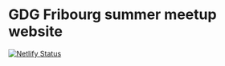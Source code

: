# GDG Fribourg summer meetup website

[![Netlify Status](https://api.netlify.com/api/v1/badges/6e0b4247-51f0-4954-985b-624c12ed9338/deploy-status)](https://app.netlify.com/sites/gdgfribourg-summer-meetups/deploys)